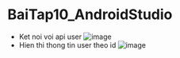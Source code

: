 # BaiTap10_AndroidStudio
- Ket noi voi api user
![image](https://github.com/idiotman-2212/BaiTap10_AndroidStudio/assets/82036270/6138f244-648d-4ed2-a3b1-f0bb5c4f1337)
- Hien thi thong tin user theo id
![image](https://github.com/idiotman-2212/BaiTap10_AndroidStudio/assets/82036270/b339398b-6ef1-4915-bcee-0057a7c11097)

